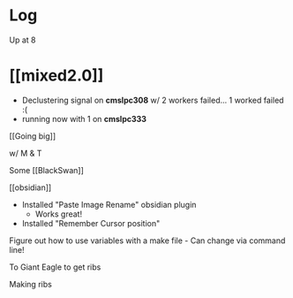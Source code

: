 

# Log

Up at 8

# [[mixed2.0]]
- Declustering signal on **cmslpc308** w/ 2 workers failed... 1 worked failed :( 
- running now with 1 on **cmslpc333**


[[Going big]]

w/ M & T 

Some [[BlackSwan]]

[[obsidian]]
- Installed "Paste Image Rename" obsidian plugin
	- Works great!
- Installed "Remember Cursor position"

Figure out how to use variables with a make file 
	- Can change via command line! 


To Giant Eagle to get ribs

Making ribs


